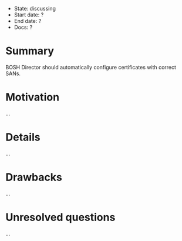 - State: discussing
- Start date: ?
- End date: ?
- Docs: ?

# Summary

BOSH Director should automatically configure certificates with correct SANs.

# Motivation

...

# Details

...

# Drawbacks

...

# Unresolved questions

...
